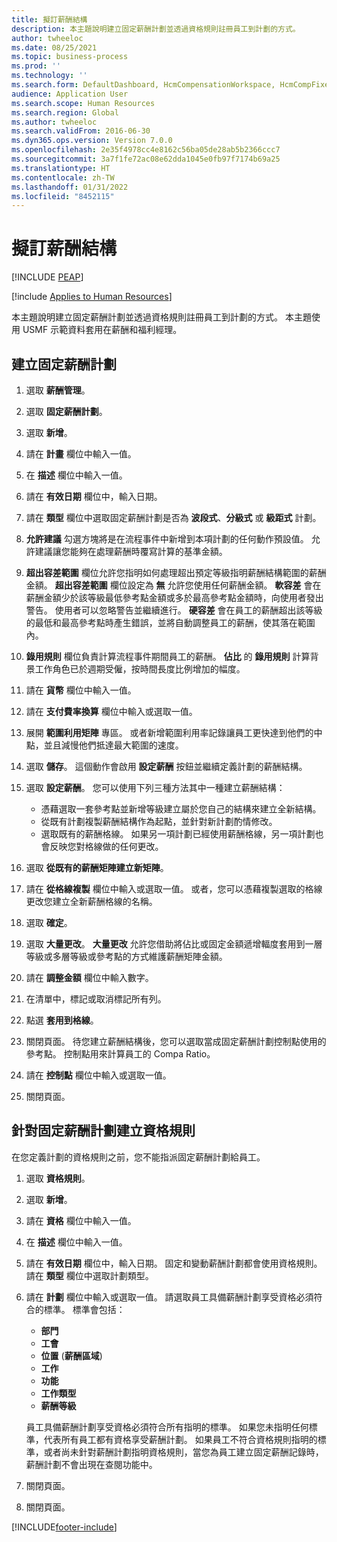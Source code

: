 ```yaml
---
title: 擬訂薪酬結構
description: 本主題說明建立固定薪酬計劃並透過資格規則註冊員工到計劃的方式。
author: twheeloc
ms.date: 08/25/2021
ms.topic: business-process
ms.prod: ''
ms.technology: ''
ms.search.form: DefaultDashboard, HcmCompensationWorkspace, HcmCompFixedPlansPart, HRMCompFixedPlanTable, HRMCompCreateGridDialog, HRCCompGridView, HRMCompEligibility,  HRCCompGrid
audience: Application User
ms.search.scope: Human Resources
ms.search.region: Global
ms.author: twheeloc
ms.search.validFrom: 2016-06-30
ms.dyn365.ops.version: Version 7.0.0
ms.openlocfilehash: 2e35f4978cc4e8162c56ba05de28ab5b2366ccc7
ms.sourcegitcommit: 3a7f1fe72ac08e62dda1045e0fb97f7174b69a25
ms.translationtype: HT
ms.contentlocale: zh-TW
ms.lasthandoff: 01/31/2022
ms.locfileid: "8452115"
---
```

# <a name="develop-a-compensation-structure"></a>擬訂薪酬結構


[!INCLUDE [PEAP](../includes/peap-1.md)]

[!include [Applies to Human Resources](../includes/applies-to-hr.md)]

本主題說明建立固定薪酬計劃並透過資格規則註冊員工到計劃的方式。 本主題使用 USMF 示範資料套用在薪酬和福利經理。

## <a name="create-a-fixed-compensation-plan"></a>建立固定薪酬計劃

1. 選取 **薪酬管理**。

2. 選取 **固定薪酬計劃**。

3. 選取 **新增**。

4. 請在 **計畫** 欄位中輸入一值。

5. 在 **描述** 欄位中輸入一值。

6. 請在 **有效日期** 欄位中，輸入日期。

7. 請在 **類型** 欄位中選取固定薪酬計劃是否為 **波段式**、**分級式** 或 **級距式** 計劃。

8. **允許建議** 勾選方塊將是在流程事件中新增到本項計劃的任何動作預設值。 允許建議讓您能夠在處理薪酬時覆寫計算的基準金額。

9. **超出容差範圍** 欄位允許您指明如何處理超出預定等級指明薪酬結構範圍的薪酬金額。 **超出容差範圍** 欄位設定為 **無** 允許您使用任何薪酬金額。 **軟容差** 會在薪酬金額少於該等級最低參考點金額或多於最高參考點金額時，向使用者發出警告。 使用者可以忽略警告並繼續進行。 **硬容差** 會在員工的薪酬超出該等級的最低和最高參考點時產生錯誤，並將自動調整員工的薪酬，使其落在範圍內。

10. **錄用規則** 欄位負責計算流程事件期間員工的薪酬。 **佔比** 的 **錄用規則** 計算背景工作角色已於週期受僱，按時間長度比例增加的幅度。

11. 請在 **貨幣** 欄位中輸入一值。

12. 請在 **支付費率換算** 欄位中輸入或選取一值。

13. 展開 **範圍利用矩陣** 專區。 或者新增範圍利用率記錄讓員工更快達到他們的中點，並且減慢他們抵達最大範圍的速度。

14. 選取 **儲存**。 這個動作會啟用 **設定薪酬** 按鈕並繼續定義計劃的薪酬結構。

15. 選取 **設定薪酬**。 您可以使用下列三種方法其中一種建立薪酬結構：

    - 憑藉選取一套參考點並新增等級建立屬於您自己的結構來建立全新結構。
    - 從既有計劃複製薪酬結構作為起點，並針對新計劃酌情修改。
    - 選取既有的薪酬格線。 如果另一項計劃已經使用薪酬格線，另一項計劃也會反映您對格線做的任何更改。

16. 選取 **從既有的薪酬矩陣建立新矩陣**。

17. 請在 **從格線複製** 欄位中輸入或選取一值。 或者，您可以憑藉複製選取的格線更改您建立全新薪酬格線的名稱。

18. 選取 **確定**。

19. 選取 **大量更改**。 **大量更改** 允許您借助將佔比或固定金額遞增輻度套用到一層等級或多層等級或參考點的方式維護薪酬矩陣金額。

20. 請在 **調整金額** 欄位中輸入數字。

21. 在清單中，標記或取消標記所有列。

22. 點選 **套用到格線**。

23. 關閉頁面。 待您建立薪酬結構後，您可以選取當成固定薪酬計劃控制點使用的參考點。 控制點用來計算員工的 Compa Ratio。

24. 請在 **控制點** 欄位中輸入或選取一值。

25. 關閉頁面。

## <a name="create-an-eligibility-rule-for-the-fixed-compensation-plan"></a>針對固定薪酬計劃建立資格規則

在您定義計劃的資格規則之前，您不能指派固定薪酬計劃給員工。  

1. 選取 **資格規則**。

2. 選取 **新增**。

3. 請在 **資格** 欄位中輸入一值。

4. 在 **描述** 欄位中輸入一值。

5. 請在 **有效日期** 欄位中，輸入日期。 固定和變動薪酬計劃都會使用資格規則。 請在 **類型** 欄位中選取計劃類型。

6. 請在 **計劃** 欄位中輸入或選取一值。 請選取員工具備薪酬計劃享受資格必須符合的標準。 標準會包括：

    - **部門**
    - **工會**
    - **位置** (**薪酬區域**)
    - **工作**
    - **功能**
    - **工作類型**
    - **薪酬等級**
    
    員工具備薪酬計劃享受資格必須符合所有指明的標準。 如果您未指明任何標準，代表所有員工都有資格享受薪酬計劃。 如果員工不符合資格規則指明的標準，或者尚未針對薪酬計劃指明資格規則，當您為員工建立固定薪酬記錄時，薪酬計劃不會出現在查閱功能中。

7. 關閉頁面。

8. 關閉頁面。



[!INCLUDE[footer-include](../includes/footer-banner.md)]
